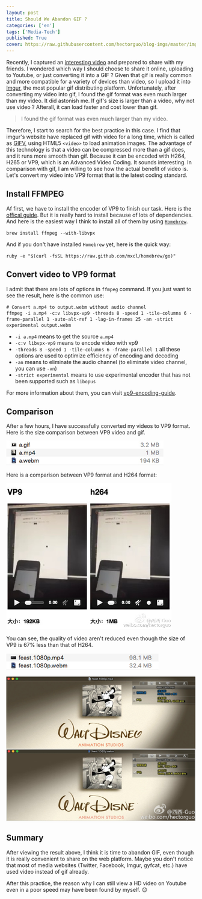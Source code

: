 ```yaml
---
layout: post
title: Should We Abandon GIF ?
categories: ['en']
tags: ['Media-Tech']
published: True
cover: https://raw.githubusercontent.com/hectorguo/blog-imgs/master/img/20190608214137.png
---
```


Recently, I captured an [interesting video](http://hectorguo.com/en/iphone-game-controler/) and prepared to share with my friends. I wondered which way I should choose to share it online, uploading to Youtube, or just converting it into a GIF ?  Given that gif is really common and more compatible for a variety of devices than video, so I upload it into [Imgur](http://imgur.com/), the most popular gif distributing platform. Unfortunately, after converting my video into gif, I found the gif format was even much larger than my video. It did astonish me. If gif's size is larger than a video, why not use video ?  Afterall, it can load faster and cost lower than gif.

> I found the gif format was even much larger than my video.

Therefore, I start to search for the best practice in this case. I find that imgur's website have replaced gif with video for a long time, which is called as [GIFV](https://imgur.com/blog/2014/10/09/introducing-gifv/), using HTML5 `<video>` to load animation images. The advantage of this technology is that a video can be compressed more than a gif does, and it runs more smooth than gif. Because it can be encoded with H264, H265 or VP9, which is an Advanced Video Coding. It sounds interesting. In comparison with gif, I am willing to see how the actual benefit of video is. Let's convert my video into VP9 format that is the latest coding standard.

## Install FFMPEG
Af first, we have to install the encoder of VP9 to finish our task. Here is the [offical guide](https://trac.ffmpeg.org/wiki/CompilationGuide/Ubuntu). But it is really hard to install because of lots of dependencies. And here is the easiest way I think to install all of them by using [`Homebrew`](http://brew.sh/).

```
brew install ffmpeg --with-libvpx
```

And if you don't have installed `Homebrew` yet, here is the quick way:

```
ruby -e "$(curl -fsSL https://raw.github.com/mxcl/homebrew/go)"
```

## Convert video to VP9 format
I admit that there are lots of options in `ffmpeg` command. If you just want to see the result, here is the common use:

```
# Convert a.mp4 to output.webm without audio channel
ffmpeg -i a.mp4 -c:v libvpx-vp9 -threads 8 -speed 1 -tile-columns 6 -frame-parallel 1 -auto-alt-ref 1 -lag-in-frames 25 -an -strict experimental output.webm
```

- `-i a.mp4` means to get the source `a.mp4`
- `-c:v libvpx-vp9` means to encode video with vp9
- `-threads 8 -speed 1 -tile-columns 6 -frame-parallel 1` all these options are used to optimize efficiency of encoding and decoding
- `-an` means to eliminate the audio channel (to eliminate video channel, you can use `-vn`)
- `-strict experimental` means to use experimental encoder that has not been supported such as `libopus`

For more information about them, you can visit [vp9-encoding-guide](http://wiki.webmproject.org/ffmpeg/vp9-encoding-guide).

## Comparison
After a few hours, I have successfully converted my videos to VP9 format. Here is the size comparison between VP9 video and gif.

![](https://raw.githubusercontent.com/hectorguo/blog-imgs/master/img/20190608214152.png)

Here is a comparison between VP9 format and H264 format:

![](https://raw.githubusercontent.com/hectorguo/blog-imgs/master/img/20190608214205.png)

You can see, the quality of video aren't reduced even though the size of VP9 is 67% less than that of H264.

![](https://raw.githubusercontent.com/hectorguo/blog-imgs/master/img/20190608214219.png)

![](https://raw.githubusercontent.com/hectorguo/blog-imgs/master/img/6d0af205gw1eyccgin81oj21960yeana.jpg)

## Summary
After viewing the result above, I think it is time to abandon GIF, even though it is really convenient to share on the web platform. Maybe you don't notice that most of media websites (Twitter, Facebook, Imgur, gyfcat, etc.) have used video instead of gif already.

After this practice, the reason why I can still view a HD video on Youtube even in a poor speed may have been found by myself. 😊
